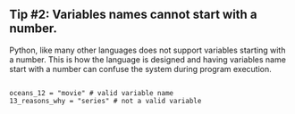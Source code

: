 ##  Tip #2: Variables names cannot start with a number.

Python, like many other languages does not support variables starting with a number. This is how the language is designed and having variables name start with a number can confuse the system during program execution.

<Editor lang="python">
<code>
oceans_12 = "movie" # valid variable name
13_reasons_why = "series" # not a valid variable
</code>
</Editor>